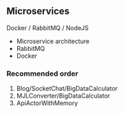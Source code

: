 ## Microservices

Docker / RabbitMQ / NodeJS

- Microservice architecture
- RabbitMQ
- Docker

### Recommended order

1. Blog/SocketChat/BigDataCalculator
2. MJLConverter/BigDataCalculator
3. ApiActorWithMemory
